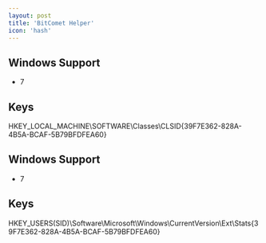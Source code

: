 ```yaml
---
layout: post
title: 'BitComet Helper'
icon: 'hash'
---
```


## Windows Support

- 7



## Keys

HKEY_LOCAL_MACHINE\SOFTWARE\Classes\CLSID\{39F7E362-828A-4B5A-BCAF-5B79BFDFEA60}



## Windows Support

- 7



## Keys

HKEY_USERS\(SID)\Software\Microsoft\Windows\CurrentVersion\Ext\Stats\{39F7E362-828A-4B5A-BCAF-5B79BFDFEA60}

